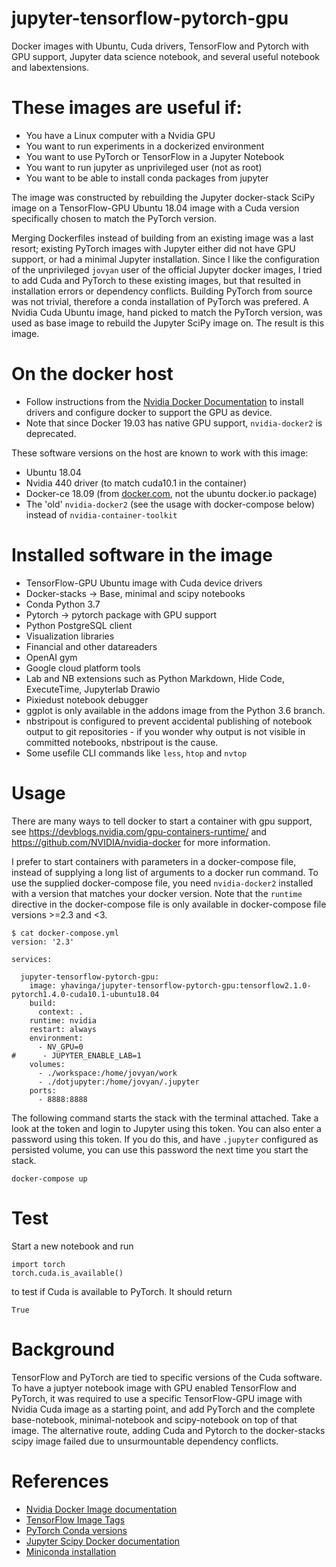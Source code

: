 # jupyter-tensorflow-pytorch-gpu

Docker images with Ubuntu, Cuda drivers, TensorFlow and Pytorch with GPU support,
Jupyter data science notebook, and several useful notebook and
labextensions.

# These images are useful if:

* You have a Linux computer with a Nvidia GPU
* You want to run experiments in a dockerized environment
* You want to use PyTorch or TensorFlow in a Jupyter Notebook
* You want to run jupyter as unprivileged user (not as root)
* You want to be able to install conda packages from jupyter

The image was constructed by rebuilding the Jupyter docker-stack SciPy image
on a TensorFlow-GPU Ubuntu 18.04 image with a Cuda version specifically chosen
to match the PyTorch version.

Merging Dockerfiles instead of building from an existing image was a last
resort; existing PyTorch images with Jupyter either did not have GPU support,
or had a minimal Jupyter installation. Since I like the configuration of the
unprivileged `jovyan` user of the official Jupyter docker images, I tried to
add Cuda and PyTorch to these existing images, but that resulted in
installation errors or dependency conflicts. Building PyTorch from source
was not trivial, therefore a conda installation of PyTorch was prefered.
A Nvidia Cuda Ubuntu image, hand picked to match the PyTorch version, was
used as base image to rebuild the Jupyter SciPy image on.
The result is this image.

# On the docker host

* Follow instructions from the [Nvidia Docker Documentation](https://github.com/NVIDIA/nvidia-docker/wiki/Installation-(version-2.0))
  to install drivers and configure docker to support the GPU as device.
* Note that since Docker 19.03 has native GPU support, `nvidia-docker2` is deprecated.

These software versions on the host are known to work with this image:

* Ubuntu 18.04
* Nvidia 440 driver (to match cuda10.1 in the container)
* Docker-ce 18.09 (from [docker.com](https://docs.docker.com/install/linux/docker-ce/ubuntu/), not the ubuntu docker.io package)
* The 'old' `nvidia-docker2` (see the usage with docker-compose below) instead of `nvidia-container-toolkit`

# Installed software in the image

* TensorFlow-GPU Ubuntu image with Cuda device drivers
* Docker-stacks -> Base, minimal and scipy notebooks
* Conda Python 3.7
* Pytorch -> pytorch package with GPU support
* Python PostgreSQL client
* Visualization libraries
* Financial and other datareaders
* OpenAI gym
* Google cloud platform tools
* Lab and NB extensions such as Python Markdown, Hide Code,
  ExecuteTime, Jupyterlab Drawio
* Pixiedust notebook debugger
* ggplot is only available in the addons image from the Python 3.6
  branch.
* nbstripout is configured to prevent accidental publishing of notebook output
  to git repositories - if you wonder why output is not visible in committed notebooks,
  nbstripout is the cause.
* Some usefile CLI commands like `less`, `htop` and `nvtop`

# Usage

There are many ways to tell docker to start a container with gpu support,
see https://devblogs.nvidia.com/gpu-containers-runtime/ and https://github.com/NVIDIA/nvidia-docker
for more information.

I prefer to start containers with parameters in a docker-compose file, instead of supplying a
long list of arguments to a docker run command.
To use the supplied docker-compose file, you need `nvidia-docker2` installed with a version that
matches your docker version. Note that the `runtime` directive in the docker-compose file is
only available in docker-compose file versions >=2.3 and &lt;3.

    $ cat docker-compose.yml
    version: '2.3'
    
    services:
    
      jupyter-tensorflow-pytorch-gpu:
        image: yhavinga/jupyter-tensorflow-pytorch-gpu:tensorflow2.1.0-pytorch1.4.0-cuda10.1-ubuntu18.04
        build:
          context: .
        runtime: nvidia
        restart: always
        environment:
          - NV_GPU=0
    #      - JUPYTER_ENABLE_LAB=1
        volumes:
          - ./workspace:/home/jovyan/work
          - ./dotjupyter:/home/jovyan/.jupyter
        ports:
          - 8888:8888

The following command starts the stack with the terminal attached.
Take a look at the token and login to Jupyter using this token.
You can also enter a password using this token. If you do this, and have `.jupyter`
configured as persisted volume, you can use this password the next time you
start the stack.

    docker-compose up

# Test

Start a new notebook and run

    import torch
    torch.cuda.is_available()
    
to test if Cuda is available to PyTorch. It should return

    True

# Background

TensorFlow and PyTorch are tied to specific versions of the Cuda software.
To have a juptyer notebook image with GPU enabled TensorFlow and PyTorch, it
was required to use a specific TensorFlow-GPU image with Nvidia Cuda image
as a starting point, and add PyTorch and the complete base-notebook,
minimal-notebook and scipy-notebook on top of that image.
The alternative route, adding Cuda and Pytorch to the docker-stacks scipy image failed due to
unsurmountable dependency conflicts.

# References

 * [Nvidia Docker Image documentation](https://github.com/NVIDIA/nvidia-docker/wiki)
 * [TensorFlow Image Tags](https://hub.docker.com/r/tensorflow/tensorflow/tags)
 * [PyTorch Conda versions](https://anaconda.org/pytorch/pytorch/files)
 * [Jupyter Scipy Docker documentation](https://github.com/jupyter/docker-stacks/tree/master/scipy-notebook)
 * [Miniconda installation](https://docs.conda.io/en/latest/miniconda.html)
